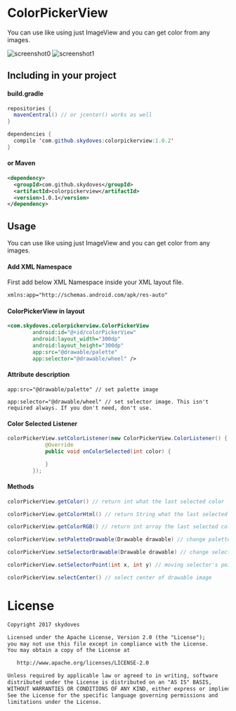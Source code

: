 # ColorPickerView
You can use like using just ImageView and you can get color from any images.

![screenshot0](https://cloud.githubusercontent.com/assets/24237865/23684747/011279de-03e4-11e7-8cb3-3d5271efedc6.jpg)
![screenshot1](https://cloud.githubusercontent.com/assets/24237865/23684824/42e77472-03e4-11e7-9f5e-a58b7708dfd8.jpg)


## Including in your project
#### build.gradle
```java
repositories {
  mavenCentral() // or jcenter() works as well
}

dependencies {
  compile 'com.github.skydoves:colorpickerview:1.0.2'
}
```

#### or Maven
```xml
<dependency>
  <groupId>com.github.skydoves</groupId>
  <artifactId>colorpickerview</artifactId>
  <version>1.0.1</version>
</dependency>
```
    
## Usage
You can use like using just ImageView and you can get color from any images.

#### Add XML Namespace
First add below XML Namespace inside your XML layout file.

```xml
xmlns:app="http://schemas.android.com/apk/res-auto"
```

#### ColorPickerView in layout
```xml
<com.skydoves.colorpickerview.ColorPickerView
        android:id="@+id/colorPickerView"
        android:layout_width="300dp"
        android:layout_height="300dp"
        app:src="@drawable/palette"
        app:selector="@drawable/wheel" />
```

#### Attribute description
```
app:src="@drawable/palette" // set palette image
```

```
app:selector="@drawable/wheel" // set selector image. This isn't required always. If you don't need, don't use.
```

#### Color Selected Listener
```java
colorPickerView.setColorListener(new ColorPickerView.ColorListener() {
            @Override
            public void onColorSelected(int color) {

            }
        });
```

#### Methods
```java
colorPickerView.getColor() // return int what the last selected color
```
```java
colorPickerView.getColorHtml() // return String what the last selected Html color code
```
```java
colorPickerView.getColorRGB() // return int array the last selected color's RGB value. int[0] : R, int[1] : G, int[2] : B
```
```java
colorPickerView.setPaletteDrawable(Drawable drawable) // change palette drawable resource (you must initialize at first in xml)
```
```java
colorPickerView.setSelectorDrawable(Drawable drawable) // change selector drawable resource (you must initialize at first in xml)
```
```java
colorPickerView.setSelectorPoint(int x, int y) // moving selector's points (x, y)
```
```java
colorPickerView.selectCenter() // select center of drawable image
```

# License
```xml
Copyright 2017 skydoves

Licensed under the Apache License, Version 2.0 (the "License");
you may not use this file except in compliance with the License.
You may obtain a copy of the License at

   http://www.apache.org/licenses/LICENSE-2.0

Unless required by applicable law or agreed to in writing, software
distributed under the License is distributed on an "AS IS" BASIS,
WITHOUT WARRANTIES OR CONDITIONS OF ANY KIND, either express or implied.
See the License for the specific language governing permissions and
limitations under the License.
```
